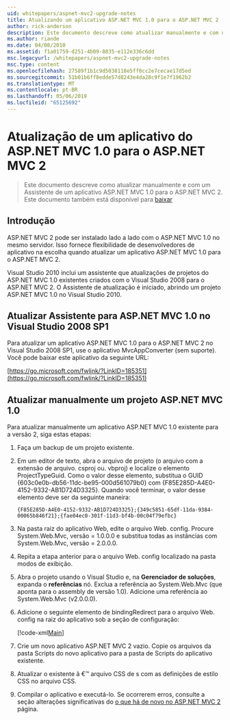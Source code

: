 ```yaml
---
uid: whitepapers/aspnet-mvc2-upgrade-notes
title: Atualizando um aplicativo ASP.NET MVC 1.0 para o ASP.NET MVC 2 | Microsoft Docs
author: rick-anderson
description: Este documento descreve como atualizar manualmente e com um Assistente de um aplicativo ASP.NET MVC 1.0 para o ASP.NET MVC 2. Este documento também está disponível para d...
ms.author: riande
ms.date: 04/08/2010
ms.assetid: f1a01759-d251-4b09-8835-e112e336c6dd
msc.legacyurl: /whitepapers/aspnet-mvc2-upgrade-notes
msc.type: content
ms.openlocfilehash: 27589f1b1c9d5038118e5ff0cc2e7cecae17d5ed
ms.sourcegitcommit: 51b01b6ff8edde57d8243e4da28c9f1e7f1962b2
ms.translationtype: MT
ms.contentlocale: pt-BR
ms.lasthandoff: 05/06/2019
ms.locfileid: "65125692"
---
```

# <a name="upgrading-an-aspnet-mvc-10-application-to-aspnet-mvc-2"></a>Atualização de um aplicativo do ASP.NET MVC 1.0 para o ASP.NET MVC 2

> Este documento descreve como atualizar manualmente e com um Assistente de um aplicativo ASP.NET MVC 1.0 para o ASP.NET MVC 2. Este documento também está disponível para [baixar](https://download.microsoft.com/download/F/1/6/F16F9AF9-8EF4-4845-BC97-639791D5699C/MVC2-Upgrade-Notes.pdf)

## <a name="introduction"></a>Introdução

ASP.NET MVC 2 pode ser instalado lado a lado com o ASP.NET MVC 1.0 no mesmo servidor. Isso fornece flexibilidade de desenvolvedores de aplicativo na escolha quando atualizar um aplicativo ASP.NET MVC 1.0 para o ASP.NET MVC 2.

Visual Studio 2010 inclui um assistente que atualizações de projetos do ASP.NET MVC 1.0 existentes criados com o Visual Studio 2008 para o ASP.NET MVC 2. O Assistente de atualização é iniciado, abrindo um projeto ASP.NET MVC 1.0 no Visual Studio 2010.

## <a name="upgrade-wizard-for-aspnet-mvc-10-on-visual-studio-2008-sp1"></a>Atualizar Assistente para ASP.NET MVC 1.0 no Visual Studio 2008 SP1

Para atualizar um aplicativo ASP.NET MVC 1.0 para o ASP.NET MVC 2 no Visual Studio 2008 SP1, use o aplicativo MvcAppConverter (sem suporte). Você pode baixar este aplicativo da seguinte URL:

[https://go.microsoft.com/fwlink/?LinkID=185351](https://go.microsoft.com/fwlink/?LinkID=185351)

## <a name="manually-upgrading-an-aspnet-mvc-10-project"></a>Atualizar manualmente um projeto ASP.NET MVC 1.0

Para atualizar manualmente um aplicativo ASP.NET MVC 1.0 existente para a versão 2, siga estas etapas:

1. Faça um backup de um projeto existente.
2. Em um editor de texto, abra o arquivo de projeto (o arquivo com a extensão de arquivo. csproj ou. vbproj) e localize o elemento ProjectTypeGuid. Como o valor desse elemento, substitua o GUID {603c0e0b-db56-11dc-be95-000d561079b0} com {F85E285D-A4E0-4152-9332-AB1D724D3325}. Quando você terminar, o valor desse elemento deve ser da seguinte maneira: 

    `{F85E285D-A4E0-4152-9332-AB1D724D3325};{349c5851-65df-11da-9384-00065b846f21};{fae04ec0-301f-11d3-bf4b-00c04f79efbc}`
3. Na pasta raiz do aplicativo Web, edite o arquivo Web. config. Procure System.Web.Mvc, versão = 1.0.0.0 e substitua todas as instâncias com System.Web.Mvc, versão = 2.0.0.0.
4. Repita a etapa anterior para o arquivo Web. config localizado na pasta modos de exibição.
5. Abra o projeto usando o Visual Studio e, na **Gerenciador de soluções**, expanda o **referências** nó. Exclua a referência ao System.Web.Mvc (que aponta para o assembly de versão 1.0). Adicione uma referência ao System.Web.Mvc (v2.0.0.0).
6. Adicione o seguinte elemento de bindingRedirect para o arquivo Web. config na raiz do aplicativo sob a seção de configuração:   

    [!code-xml[Main](aspnet-mvc2-upgrade-notes/samples/sample1.xml)]
7. Crie um novo aplicativo ASP.NET MVC 2 vazio. Copie os arquivos da pasta Scripts do novo aplicativo para a pasta de Scripts do aplicativo existente.
8. Atualizar o existente â €™ arquivo CSS de s com as definições de estilo CSS no arquivo CSS.
9. Compilar o aplicativo e executá-lo. Se ocorrerem erros, consulte a seção alterações significativas do [o que há de novo no ASP.NET MVC 2](https://go.microsoft.com/fwlink/?LinkID=185038) página.
